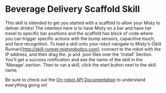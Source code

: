 # Beverage Delivery Scaffold Skill

This skill is intended to get you started with a scaffold to allow your Misty to deliver drinks! The intention here is to have Misty on a bar and have her travel to specific bar positions and the scaffold has block of code where you can trigger specific actions with the bump sensors, capacitive touch, and face recognition. To load a skill onto your robot navigate to Misty's (Skill Runner)[http://skill-runner.mistyrobotics.com], connect to the robot with the IP address, and then drag the .js and .json files over the 'Install' Section. You'll get a success notification and see the name of the skill in the 'Manage' section. Then to run a skill, click the start button next to the skill name. 

Be sure to check out the [On-robot API Documentation](https://docs.mistyrobotics.com/docs/reference/javascript-api/) to understand everything going on!
